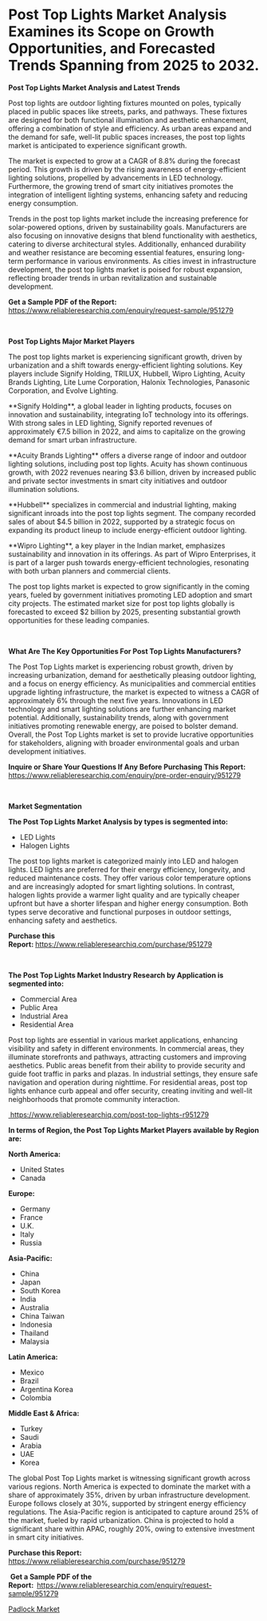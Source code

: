 <p><h1>Post Top Lights Market Analysis Examines its Scope on Growth Opportunities, and Forecasted Trends Spanning from 2025 to 2032.</h1></p><p><strong>Post Top Lights Market Analysis and Latest Trends</strong></p>
<p><p>Post top lights are outdoor lighting fixtures mounted on poles, typically placed in public spaces like streets, parks, and pathways. These fixtures are designed for both functional illumination and aesthetic enhancement, offering a combination of style and efficiency. As urban areas expand and the demand for safe, well-lit public spaces increases, the post top lights market is anticipated to experience significant growth.</p><p>The market is expected to grow at a CAGR of 8.8% during the forecast period. This growth is driven by the rising awareness of energy-efficient lighting solutions, propelled by advancements in LED technology. Furthermore, the growing trend of smart city initiatives promotes the integration of intelligent lighting systems, enhancing safety and reducing energy consumption.</p><p>Trends in the post top lights market include the increasing preference for solar-powered options, driven by sustainability goals. Manufacturers are also focusing on innovative designs that blend functionality with aesthetics, catering to diverse architectural styles. Additionally, enhanced durability and weather resistance are becoming essential features, ensuring long-term performance in various environments. As cities invest in infrastructure development, the post top lights market is poised for robust expansion, reflecting broader trends in urban revitalization and sustainable development.</p></p>
<p><strong>Get a Sample PDF of the Report:&nbsp;</strong> <a href="https://www.reliableresearchiq.com/enquiry/request-sample/951279?utm_campaign=2384&utm_medium=2&utm_source=Github&utm_content=ia&utm_term=08022025&utm_id=post-top-lights">https://www.reliableresearchiq.com/enquiry/request-sample/951279</a></p>
<p>&nbsp;</p>
<p><strong>Post Top Lights Major Market Players</strong></p>
<p><p>The post top lights market is experiencing significant growth, driven by urbanization and a shift towards energy-efficient lighting solutions. Key players include Signify Holding, TRILUX, Hubbell, Wipro Lighting, Acuity Brands Lighting, Lite Lume Corporation, Halonix Technologies, Panasonic Corporation, and Evolve Lighting.</p><p>**Signify Holding**, a global leader in lighting products, focuses on innovation and sustainability, integrating IoT technology into its offerings. With strong sales in LED lighting, Signify reported revenues of approximately €7.5 billion in 2022, and aims to capitalize on the growing demand for smart urban infrastructure.</p><p>**Acuity Brands Lighting** offers a diverse range of indoor and outdoor lighting solutions, including post top lights. Acuity has shown continuous growth, with 2022 revenues nearing $3.6 billion, driven by increased public and private sector investments in smart city initiatives and outdoor illumination solutions.</p><p>**Hubbell** specializes in commercial and industrial lighting, making significant inroads into the post top lights segment. The company recorded sales of about $4.5 billion in 2022, supported by a strategic focus on expanding its product lineup to include energy-efficient outdoor lighting.</p><p>**Wipro Lighting**, a key player in the Indian market, emphasizes sustainability and innovation in its offerings. As part of Wipro Enterprises, it is part of a larger push towards energy-efficient technologies, resonating with both urban planners and commercial clients.</p><p>The post top lights market is expected to grow significantly in the coming years, fueled by government initiatives promoting LED adoption and smart city projects. The estimated market size for post top lights globally is forecasted to exceed $2 billion by 2025, presenting substantial growth opportunities for these leading companies.</p></p>
<p>&nbsp;</p>
<p><strong>What Are The Key Opportunities For Post Top Lights Manufacturers?</strong></p>
<p><p>The Post Top Lights market is experiencing robust growth, driven by increasing urbanization, demand for aesthetically pleasing outdoor lighting, and a focus on energy efficiency. As municipalities and commercial entities upgrade lighting infrastructure, the market is expected to witness a CAGR of approximately 6% through the next five years. Innovations in LED technology and smart lighting solutions are further enhancing market potential. Additionally, sustainability trends, along with government initiatives promoting renewable energy, are poised to bolster demand. Overall, the Post Top Lights market is set to provide lucrative opportunities for stakeholders, aligning with broader environmental goals and urban development initiatives.</p></p>
<p><strong>Inquire or Share Your Questions If Any Before Purchasing This Report:</strong> <a href="https://www.reliableresearchiq.com/enquiry/pre-order-enquiry/951279?utm_campaign=2384&utm_medium=2&utm_source=Github&utm_content=ia&utm_term=08022025&utm_id=post-top-lights">https://www.reliableresearchiq.com/enquiry/pre-order-enquiry/951279</a></p>
<p>&nbsp;</p>
<p><strong>Market Segmentation</strong></p>
<p><strong>The Post Top Lights Market Analysis by types is segmented into:</strong></p>
<p><ul><li>LED Lights</li><li>Halogen Lights</li></ul></p>
<p><p>The post top lights market is categorized mainly into LED and halogen lights. LED lights are preferred for their energy efficiency, longevity, and reduced maintenance costs. They offer various color temperature options and are increasingly adopted for smart lighting solutions. In contrast, halogen lights provide a warmer light quality and are typically cheaper upfront but have a shorter lifespan and higher energy consumption. Both types serve decorative and functional purposes in outdoor settings, enhancing safety and aesthetics.</p></p>
<p><strong>Purchase this Report:&nbsp;</strong><a href="https://www.reliableresearchiq.com/purchase/951279?utm_campaign=2384&utm_medium=2&utm_source=Github&utm_content=ia&utm_term=08022025&utm_id=post-top-lights">https://www.reliableresearchiq.com/purchase/951279</a></p>
<p>&nbsp;</p>
<p><strong>The Post Top Lights Market Industry Research by Application is segmented into:</strong></p>
<p><ul><li>Commercial Area</li><li>Public Area</li><li>Industrial Area</li><li>Residential Area</li></ul></p>
<p><p>Post top lights are essential in various market applications, enhancing visibility and safety in different environments. In commercial areas, they illuminate storefronts and pathways, attracting customers and improving aesthetics. Public areas benefit from their ability to provide security and guide foot traffic in parks and plazas. In industrial settings, they ensure safe navigation and operation during nighttime. For residential areas, post top lights enhance curb appeal and offer security, creating inviting and well-lit neighborhoods that promote community interaction.</p></p>
<p><a href="https://www.reliableresearchiq.com/post-top-lights-r951279?utm_campaign=2384&utm_medium=2&utm_source=Github&utm_content=ia&utm_term=08022025&utm_id=post-top-lights">&nbsp;https://www.reliableresearchiq.com/post-top-lights-r951279</a></p>
<p><strong>In terms of Region, the Post Top Lights Market Players available by Region are:</strong></p>
<p>
    <p> <strong> North America: </strong>
        <ul>
            <li>United States</li>
            <li>Canada</li>
        </ul>
        </p> 
    <p> <strong> Europe: </strong>
        <ul>
            <li>Germany</li>
            <li>France</li>
            <li>U.K.</li>
            <li>Italy</li>
            <li>Russia</li>
        </ul>
        </p> 
    <p> <strong> Asia-Pacific: </strong>
        <ul>
            <li>China</li>
            <li>Japan</li>
            <li>South Korea</li>
            <li>India</li>
            <li>Australia</li>
            <li>China Taiwan</li>
            <li>Indonesia</li>
            <li>Thailand</li>
            <li>Malaysia</li>
        </ul>
        </p> 
    <p> <strong> Latin America: </strong>
        <ul>
            <li>Mexico</li>
            <li>Brazil</li>
            <li>Argentina Korea</li>
            <li>Colombia</li>
        </ul>
        </p> 
    <p> <strong> Middle East & Africa: </strong>
        <ul>
            <li>Turkey</li>
            <li>Saudi</li>
            <li>Arabia</li>
            <li>UAE</li>
            <li>Korea</li>
        </ul>
    </p>
    </p>
<p><p>The global Post Top Lights market is witnessing significant growth across various regions. North America is expected to dominate the market with a share of approximately 35%, driven by urban infrastructure development. Europe follows closely at 30%, supported by stringent energy efficiency regulations. The Asia-Pacific region is anticipated to capture around 25% of the market, fueled by rapid urbanization. China is projected to hold a significant share within APAC, roughly 20%, owing to extensive investment in smart city initiatives.</p></p>
<p><strong>Purchase this Report: </strong><a href="https://www.reliableresearchiq.com/purchase/951279?utm_campaign=2384&utm_medium=2&utm_source=Github&utm_content=ia&utm_term=08022025&utm_id=post-top-lights">https://www.reliableresearchiq.com/purchase/951279</a></p>
<p>&nbsp;<strong>Get a Sample PDF of the Report:&nbsp;&nbsp;</strong><a href="https://www.reliableresearchiq.com/enquiry/request-sample/951279?utm_campaign=2384&utm_medium=2&utm_source=Github&utm_content=ia&utm_term=08022025&utm_id=post-top-lights">https://www.reliableresearchiq.com/enquiry/request-sample/951279</a></p>
<p><strong></strong></p>
<p><p><a href="https://github.com/bogganbillie6969/Market-Research-Report-List-1/blob/main/padlock-market.md?utm_campaign=2384&utm_medium=2&utm_source=Github&utm_content=ia&utm_term=08022025&utm_id=post-top-lights">Padlock Market</a></p></p>